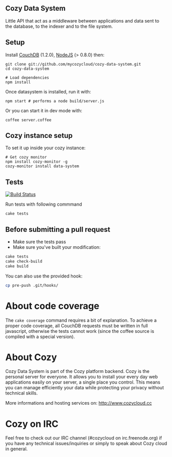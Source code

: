 ## Cozy Data System

Little API that act as a middleware between applications and data sent to the
database, to the indexer and to the file system.

## Setup

Install
[CouchDB](https://github.com/mycozycloud/cozy-data-system/wiki/Couchdb-help)
(1.2.0),
[NodeJS](https://github.com/mycozycloud/cozy-data-system/wiki/Nodejs-help)
(> 0.8.0) then:

    git clone git://github.com/mycozycloud/cozy-data-system.git
    cd cozy-data-system

    # Load dependencies
    npm install

Once datasystem is installed, run it with:

    npm start # performs a node build/server.js

Or you can start it in dev mode with:

    coffee server.coffee

## Cozy instance setup

To set it up inside your cozy instance:

    # Get cozy monitor
    npm install cozy-monitor -g
    cozy-monitor install data-system

## Tests

[![Build
Status](https://travis-ci.org/mycozycloud/cozy-data-system.png?branch=master)](https://travis-ci.org/mycozycloud/cozy-data-system)

Run tests with following commmand

    cake tests


## Before submitting a pull request
* Make sure the tests pass
* Make sure you've built your modification:

```bash
cake tests
cake check-build
cake build
```

You can also use the provided hook:

```bash
cp pre-push .git/hooks/
```

# About code coverage
The `cake coverage` command requires a bit of explanation. To achieve a proper code coverage, all CouchDB requests must be written in full javascript, otherwise the tests cannot work (since the coffee source is compiled with a special version).

# About Cozy

Cozy Data System is part of the Cozy platform backend. Cozy is the personal
server for everyone. It allows you to install your every day web applications
easily on your server, a single place you control. This means you can manage
efficiently your data while protecting your privacy without technical skills.

More informations and hosting services on:
http://www.cozycloud.cc

# Cozy on IRC
Feel free to check out our IRC channel (#cozycloud on irc.freenode.org) if you have any technical issues/inquiries or simply to speak about Cozy cloud in general.
